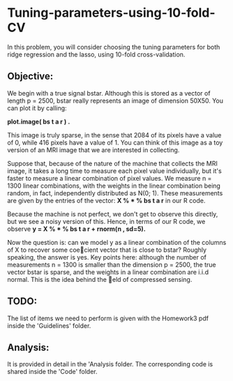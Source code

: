 # Tuning-parameters-using-10-fold-CV
In this problem, you will consider choosing the tuning parameters for both ridge regression and the lasso, using 10-fold cross-validation.


## Objective:
We begin with a true signal bstar. Although this is stored as a vector of length p = 2500, bstar really represents an image of dimension 50X50. You can plot it by calling:

**plot.image( bs t a r ) .**

This image is truly sparse, in the sense that 2084 of its pixels have a value of 0, while 416 pixels have a value of 1. You can think of this image as a toy version of an MRI image that we are interested in collecting.

Suppose that, because of the nature of the machine that collects the MRI image, it takes a long time to measure each pixel value individually, but it's faster to measure a linear combination of pixel values. We measure n = 1300 linear combinations, with the weights
in the linear combination being random, in fact, independently distributed as N(0; 1). These measurements are given by the entries of the vector: **X % * % bs t a r** in our R code. 

Because the machine is not perfect, we don't get to observe this directly, but we see a noisy version of this. Hence, in terms of our R code, we observe
**y = X % * % bs t a r + rnorm(n , sd=5).**

Now the question is: can we model y as a linear combination of the columns of X to recover some coecient vector that is close to bstar? Roughly speaking, the answer is yes. Key points here: although the number of measurements n = 1300 is smaller than the dimension p = 2500, the true vector bstar is sparse, and the weights in a linear combination are i.i.d normal. This is the idea behind the eld of compressed sensing.


## TODO:
The list of items we need to perform is given with the Homework3 pdf inside the 'Guidelines' folder.


## Analysis:
It is provided in detail in the 'Analysis folder. The corresponding code is shared inside the 'Code' folder.
